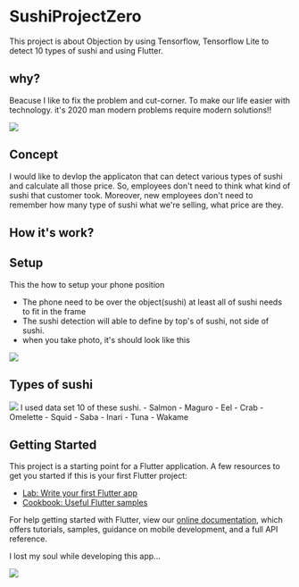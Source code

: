 # SushiProjectZero

This project is about Objection by using Tensorflow, Tensorflow Lite to detect 10 types of sushi and using Flutter.

## why?
Beacuse I like to fix the problem and cut-corner. To make our life easier with technology. it's 2020 man modern problems require modern solutions!!

<img src="https://media.giphy.com/media/9058ZMj6ooluP4UUPl/giphy.gif">

## Concept
I would like to devlop the applicaton that can detect various types of sushi and calculate all those price.
So, employees don't need to think what kind of sushi that customer took. 
Moreover, new employees don't need to remember how many type of sushi what we're selling, what price are they.

## How it's work?

## Setup
This the how to setup your phone position
- The phone need to be over the object(sushi) at least all of sushi needs to fit in the frame
- The sushi detection will able to define by top's of sushi, not side of sushi. 
- when you take photo, it's should look like this
<img src="https://user-images.githubusercontent.com/39997819/114253656-38811700-99d5-11eb-80f1-e4c28f729ff2.jpg">

## Types of sushi
<img src="https://user-images.githubusercontent.com/39997819/114253368-1aff7d80-99d4-11eb-972c-3533a406bf58.png">
I used data set 10 of these sushi.
- Salmon
- Maguro
- Eel
- Crab
- Omelette
- Squid
- Saba
- Inari
- Tuna
- Wakame


## Getting Started
This project is a starting point for a Flutter application.
A few resources to get you started if this is your first Flutter project:


- [Lab: Write your first Flutter app](https://flutter.dev/docs/get-started/codelab)
- [Cookbook: Useful Flutter samples](https://flutter.dev/docs/cookbook)

For help getting started with Flutter, view our
[online documentation](https://flutter.dev/docs), which offers tutorials,
samples, guidance on mobile development, and a full API reference.

I lost my soul while developing this app...

<img src="https://media.giphy.com/media/zOvBKUUEERdNm/giphy.gif"  />